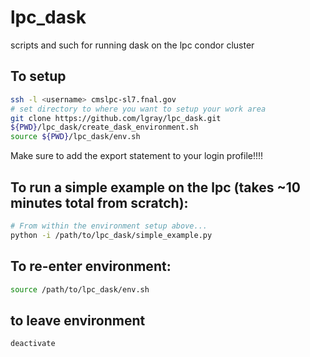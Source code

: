 # lpc_dask
scripts and such for running dask on the lpc condor cluster

## To setup
```bash
ssh -l <username> cmslpc-sl7.fnal.gov
# set directory to where you want to setup your work area
git clone https://github.com/lgray/lpc_dask.git
${PWD}/lpc_dask/create_dask_environment.sh
source ${PWD}/lpc_dask/env.sh
```

Make sure to add the export statement to your login profile!!!!

## To run a simple example on the lpc (takes ~10 minutes total from scratch):
```bash
# From within the environment setup above...
python -i /path/to/lpc_dask/simple_example.py
```

## To re-enter environment:
```bash
source /path/to/lpc_dask/env.sh
```

## to leave environment
```bast
deactivate
```
